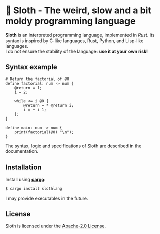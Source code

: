 # 🦥 Sloth - The weird, slow and a bit moldy programming language

**Sloth** is an interpreted programming language, implemented in _Rust_. Its syntax is inspired by C-like languages, Rust, Python, and Lisp-like languages.  
I do not ensure the stability of the language: **use it at your own risk!**

## Syntax example
```
# Return the factorial of @0
define factorial: num -> num {
    @return = 1;
    i = 2;

    while <= i @0 {
        @return = * @return i;
        i = + i 1;
    };
}

define main: num -> num {
    print(factorial(@0) "\n");
}
```
The syntax, logic and specifications of Sloth are described in the documentation.

## Installation

Install using **[cargo](https://github.com/rust-lang/cargo)**:
```
$ cargo install slothlang
```

I may provide executables in the future.

## License

Sloth is licensed under the [Apache-2.0 License](LICENSE.txt).